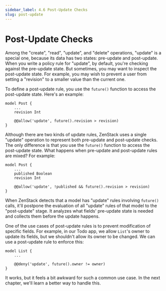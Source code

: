 ```yaml
---
sidebar_label: 4.6 Post-Update Checks
slug: post-update
---
```


# Post-Update Checks

Among the "create", "read", "update", and "delete" operations, "update" is a special one, because its data has two states: pre-update and post-update. When you write a policy rule for "update", by default, you're checking against the pre-update state. But sometimes, you may want to inspect the post-update state. For example, you may wish to prevent a user from setting a "revision" to a smaller value than the current one.

To define a post-update rule, you use the `future()` function to access the post-update state. Here's an example:

```zmodel
model Post {
    ...
    revision Int

    @@allow('update', future().revision > revision)
}
```

Although there are two kinds of update rules, ZenStack uses a single "update" operation to represent both pre-update and post-update checks. The only difference is that you use the `future()` function to access the post-update state. What happens when pre-update and post-update rules are mixed? For example:

```zmodel
model Post {
    ...
    published Boolean
    revision Int

    @@allow('update', !published && future().revision > revision)
}
```

When ZenStack detects that a model has "update" rules involving `future()` calls, it'll postpone the evaluation of all "update" rules of that model to the "post-update" stage. It analyzes what fields' pre-update state is needed and collects them before the update happens.

One of the use cases of post-update rules is to prevent modification of specific fields. For example, in our Todo app, we allow `List`'s owner to update its fields, but we shouldn't allow its owner to be changed. We can use a post-update rule to enforce this:

```zmodel
model List {
    ...

    @@deny('update', future().owner != owner)
}
```

It works, but it feels a bit awkward for such a common use case. In the next chapter, we'll learn a better way to handle this.
